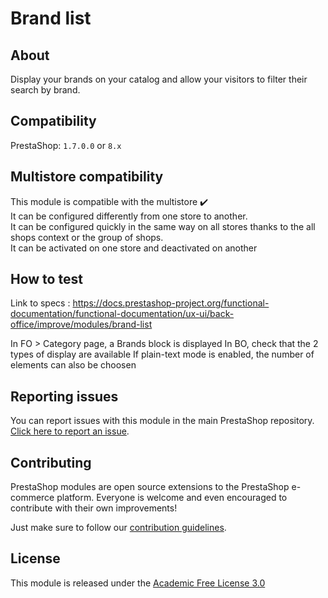 # Brand list

## About

Display your brands on your catalog and allow your visitors to filter their search by brand.

## Compatibility

PrestaShop: `1.7.0.0` or `8.x`

## Multistore compatibility

This module is compatible with the multistore :heavy_check_mark: <br/>
It can be configured differently from one store to another.<br/>
It can be configured quickly in the same way on all stores thanks to the all shops context or the group of shops.<br/>
It can be activated on one store and deactivated on another

## How to test

Link to specs : https://docs.prestashop-project.org/functional-documentation/functional-documentation/ux-ui/back-office/improve/modules/brand-list

In FO > Category page, a Brands block is displayed
In BO, check that the 2 types of display are available
If plain-text mode is enabled, the number of elements can also be choosen

## Reporting issues

You can report issues with this module in the main PrestaShop repository. [Click here to report an issue][report-issue]. 

## Contributing

PrestaShop modules are open source extensions to the PrestaShop e-commerce platform. Everyone is welcome and even encouraged to contribute with their own improvements!

Just make sure to follow our [contribution guidelines][contribution-guidelines].

## License

This module is released under the [Academic Free License 3.0][AFL-3.0] 

[report-issue]: https://github.com/PrestaShop/PrestaShop/issues/new/choose
[contribution-guidelines]: https://devdocs.prestashop.com/8/contribute/contribution-guidelines/project-modules/
[AFL-3.0]: https://opensource.org/licenses/AFL-3.0
